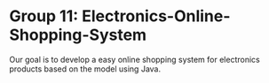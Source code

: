 # Group 11: Electronics-Online-Shopping-System
Our goal is to develop a easy online shopping system for electronics products based on the model using Java.
